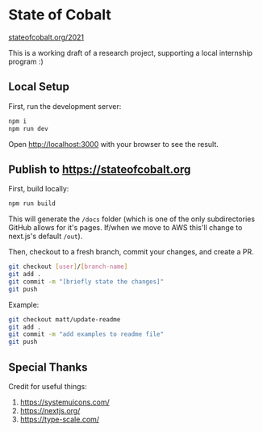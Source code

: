 # State of Cobalt

[stateofcobalt.org/2021](https://stateofcobalt.org/2021)

This is a working draft of a research project, supporting a local internship program :)

## Local Setup

First, run the development server:

```bash
npm i
npm run dev
```

Open [http://localhost:3000](http://localhost:3000) with your browser to see the result.

## Publish to https://stateofcobalt.org

First, build locally:

```bash
npm run build
```

This will generate the `/docs` folder (which is one of the only subdirectories GitHub allows for it's pages. If/when we move to AWS this'll change to next.js's default `/out`).

Then, checkout to a fresh branch, commit your changes, and create a PR.

```bash
git checkout [user]/[branch-name]
git add .
git commit -m "[briefly state the changes]"
git push
```

Example:

```bash
git checkout matt/update-readme
git add .
git commit -m "add examples to readme file"
git push
```

## Special Thanks

Credit for useful things:

1. https://systemuicons.com/
1. https://nextjs.org/
1. https://type-scale.com/
